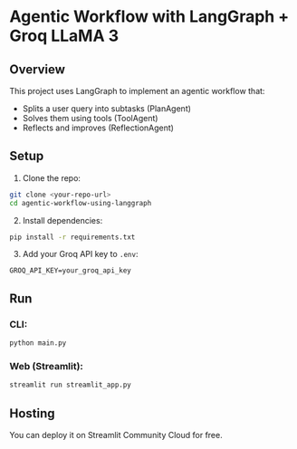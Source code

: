 #  Agentic Workflow with LangGraph + Groq LLaMA 3

## Overview
This project uses LangGraph to implement an agentic workflow that:
- Splits a user query into subtasks (PlanAgent)
- Solves them using tools (ToolAgent)
- Reflects and improves (ReflectionAgent)

##  Setup

1. Clone the repo:
```bash
git clone <your-repo-url>
cd agentic-workflow-using-langgraph
```

2. Install dependencies:
```bash
pip install -r requirements.txt
```

3. Add your Groq API key to `.env`:
```
GROQ_API_KEY=your_groq_api_key
```

##  Run

### CLI:
```bash
python main.py
```

### Web (Streamlit):
```bash
streamlit run streamlit_app.py
```

##  Hosting
You can deploy it on Streamlit Community Cloud for free.
